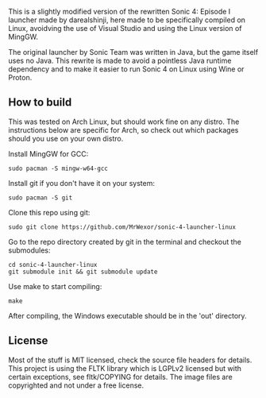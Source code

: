 This is a slightly modified version of the rewritten Sonic 4: Episode I launcher made by 
darealshinji, here made to be specifically compiled on Linux, avoidving the use of Visual 
Studio and using the Linux version of MingGW.

The original launcher by Sonic Team was written in Java, but the game itself uses no Java.
This rewrite is made to avoid a pointless Java runtime dependency and to make it easier
to run Sonic 4 on Linux using Wine or Proton.

How to build
------------
This was tested on Arch Linux, but should work fine on any distro. The instructions below
are specific for Arch, so check out which packages should you use on your own distro.

Install MingGW for GCC:
```
sudo pacman -S mingw-w64-gcc
```

Install git if you don't have it on your system:
```
sudo pacman -S git
```

Clone this repo using git:
```
sudo git clone https://github.com/MrWexor/sonic-4-launcher-linux
```

Go to the repo directory created by git in the terminal and checkout the submodules:
```
cd sonic-4-launcher-linux
git submodule init && git submodule update
```

Use make to start compiling:
```
make
```

After compiling, the Windows executable should be in the 'out' directory.

License
-------
Most of the stuff is MIT licensed, check the source file headers for details.
This project is using the FLTK library which is LGPLv2 licensed but with certain exceptions,
see fltk/COPYING for details. The image files are copyrighted and not under a free license.
